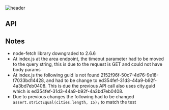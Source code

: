 ![header](https://capsule-render.vercel.app/api?type=waving&color=auto&height=300&section=header&text=Gan%20Integrity&fontSize=90&animation=fadeIn&fontAlignY=38&desc=Backend%20API%20Challenge&descAlignY=51&descAlign=62)

## API

## Notes

- node-fetch library downgraded to 2.6.6
- At index.js at the area endpoint, the timeout parameter had to be moved to the query string, this is due to the request is GET and could not have body params
- At index.js the following guid is not found 2152f96f-50c7-4d76-9e18-f7033bd14428, and had to be change to ed354fef-31d3-44a9-b92f-4a3bd7eb0408. This is due the previous API call also uses city.guid which is ed354fef-31d3-44a9-b92f-4a3bd7eb0408.
- Due to previous changes the following had to be changed `assert.strictEqual(cities.length, 15);` to match the test
